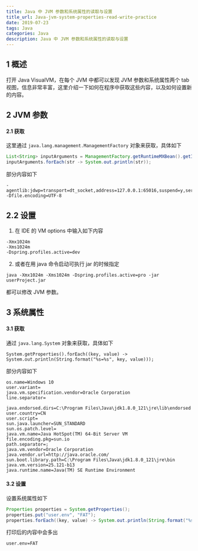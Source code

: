 ```yaml
---
title: Java 中 JVM 参数和系统属性的读取与设置
title_url: Java-jvm-system-properties-read-write-practice
date: 2019-07-23
tags: Java
categories: Java
description: Java 中 JVM 参数和系统属性的读取与设置
---
```


## 1 概述

打开 Java VisualVM，在每个 JVM 中都可以发现 JVM 参数和系统属性两个 tab 视图，信息非常丰富，这里介绍一下如何在程序中获取这些内容，以及如何设置新的内容。

## 2 JVM 参数

#### 2.1 获取

这里通过 `java.lang.management.ManagementFactory` 对象来获取，具体如下

```java
List<String> inputArguments = ManagementFactory.getRuntimeMXBean().getInputArguments();
inputArguments.forEach(str -> System.out.println(str));
```

部分内容如下

```
-agentlib:jdwp=transport=dt_socket,address=127.0.0.1:65016,suspend=y,server=n
-Dfile.encoding=UTF-8
```

## 2.2 设置

1. 在 IDE 的 VM options 中输入如下内容

```
-Xmx1024m
-Xms1024m
-Dspring.profiles.active=dev
```

2. 或者在用 java 命令启动可执行 jar 的时候指定

```
java -Xmx1024m -Xms1024m -Dspring.profiles.active=pro -jar userProject.jar
```

都可以修改 JVM 参数。

## 3 系统属性

#### 3.1 获取

通过 `java.lang.System` 对象来获取，具体如下

```
System.getProperties().forEach((key, value) -> System.out.println(String.format("%s=%s", key, value)));
```

部分内容如下

```
os.name=Windows 10
user.variant=
java.vm.specification.vendor=Oracle Corporation
line.separator=

java.endorsed.dirs=C:\Program Files\Java\jdk1.8.0_121\jre\lib\endorsed
user.country=CN
user.script=
sun.java.launcher=SUN_STANDARD
sun.os.patch.level=
java.vm.name=Java HotSpot(TM) 64-Bit Server VM
file.encoding.pkg=sun.io
path.separator=;
java.vm.vendor=Oracle Corporation
java.vendor.url=http://java.oracle.com/
sun.boot.library.path=C:\Program Files\Java\jdk1.8.0_121\jre\bin
java.vm.version=25.121-b13
java.runtime.name=Java(TM) SE Runtime Environment
```

#### 3.2 设置

设置系统属性如下

```java
Properties properties = System.getProperties();
properties.put("user.env", "FAT");
properties.forEach((key, value) -> System.out.println(String.format("%s=%s", key, value)));
```

打印后的内容中会多出 

```
user.env=FAT
```